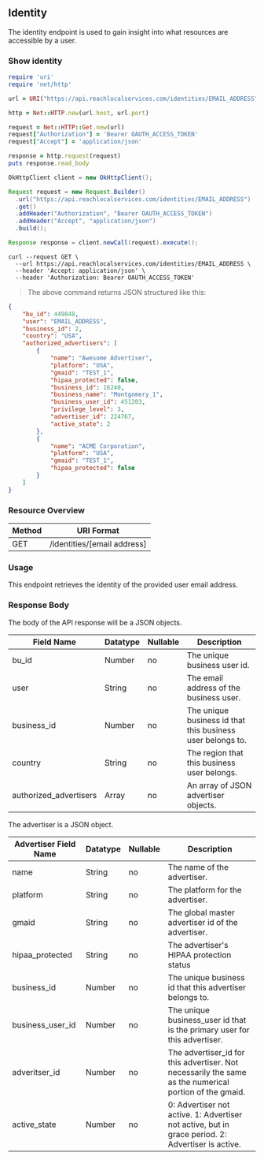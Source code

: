 ## Identity

The identity endpoint is used to gain insight into what resources are accessible by a user.

### Show identity

```ruby
require 'uri'
require 'net/http'

url = URI("https://api.reachlocalservices.com/identities/EMAIL_ADDRESS")

http = Net::HTTP.new(url.host, url.port)

request = Net::HTTP::Get.new(url)
request["Authorization"] = 'Bearer OAUTH_ACCESS_TOKEN'
request["Accept"] = 'application/json'

response = http.request(request)
puts response.read_body
```

```java
OkHttpClient client = new OkHttpClient();

Request request = new Request.Builder()
  .url("https://api.reachlocalservices.com/identities/EMAIL_ADDRESS")
  .get()
  .addHeader("Authorization", "Bearer OAUTH_ACCESS_TOKEN")
  .addHeader("Accept", "application/json")
  .build();

Response response = client.newCall(request).execute();
```

```shell
curl --request GET \
  --url https://api.reachlocalservices.com/identities/EMAIL_ADDRESS \
  --header 'Accept: application/json' \
  --header 'Authorization: Bearer OAUTH_ACCESS_TOKEN'
```

> The above command returns JSON structured like this:

```json
{
    "bu_id": 449848,
    "user": "EMAIL_ADDRESS",
    "business_id": 2,
    "country": "USA",
    "authorized_advertisers": [
        {
            "name": "Awesome Advertiser",
            "platform": "USA",
            "gmaid": "TEST_1",
            "hipaa_protected": false,
            "business_id": 16240,
            "business_name": "Montgomery_1",
            "business_user_id": 451203,
            "privilege_level": 3,
            "advertiser_id": 224767,
            "active_state": 2
        },
        {
            "name": "ACME Corporation",
            "platform": "USA",
            "gmaid": "TEST_1",
            "hipaa_protected": false
        }
    ]
}
```
### Resource Overview

| Method | URI Format |
|---|---|
| GET | /identities/[email address] |

### Usage
This endpoint retrieves the identity of the provided user email address.

### Response Body
The body of the API response will be a JSON objects.

Field Name | Datatype | Nullable | Description
---------- | -------- | -------- | -----------
bu_id | Number | no | The unique business user id.
user | String | no | The email address of the business user.
business_id | Number | no | The unique business id that this business user belongs to.
country | String | no | The region that this business user belongs.
authorized_advertisers | Array | no | An array of JSON advertiser objects.

The advertiser is a JSON object.

Advertiser Field Name | Datatype | Nullable | Description
---------- | -------- | -------- | -----------
name | String | no | The name of the advertiser.
platform | String | no | The platform for the advertiser.
gmaid | String | no | The global master advertiser id of the advertiser.
hipaa_protected | String | no | The advertiser's HIPAA protection status
business_id | Number | no | The unique business id that this advertiser belongs to.
business_user_id | Number | no | The unique business_user id that is the primary user for this advertiser.
adveritser_id | Number | no | The advertiser_id for this advertiser.  Not necessarily the same as the numerical portion of the gmaid.
active_state | Number | no | 0: Advertiser not active.  1: Advertiser not active, but in grace period.  2: Advertiser is active.
